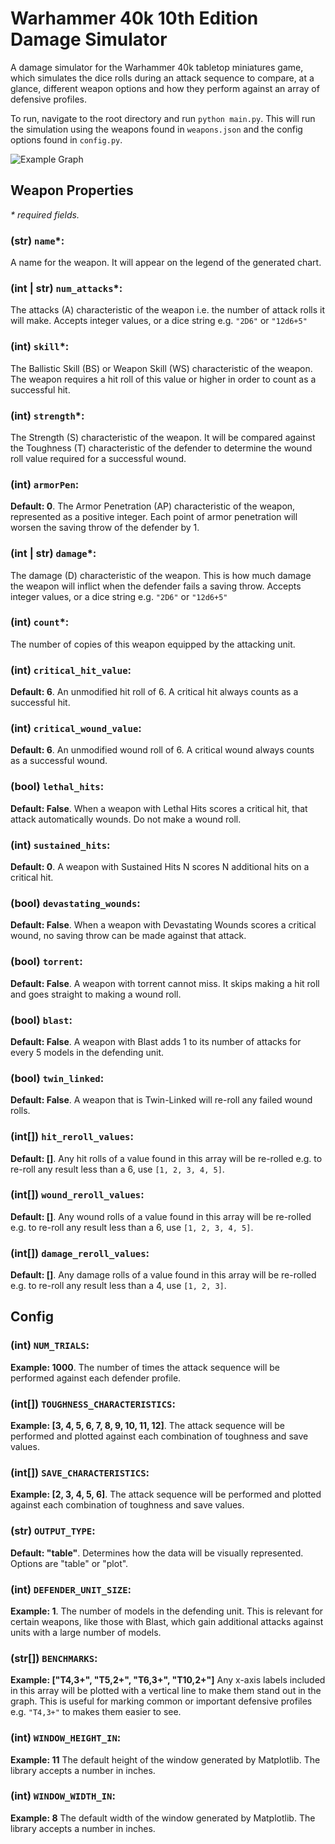 # Warhammer 40k 10th Edition Damage Simulator

A damage simulator for the Warhammer 40k tabletop miniatures game, which simulates the dice rolls during an attack sequence to compare, at a glance, different weapon options and how they perform against an array of defensive profiles.

To run, navigate to the root directory and run `python main.py`. This will run the simulation using the weapons found in `weapons.json` and the config options found in `config.py`.

![Example Graph](https://drive.google.com/uc?id=1BQGkIKfHA0gwiwLpOpr7ghRAE3ZNujKd)

## Weapon Properties

_\* required fields._

### (str) `name`\*:

A name for the weapon. It will appear on the legend of the generated chart.

### (int | str) `num_attacks`\*:

The attacks (A) characteristic of the weapon i.e. the number of attack rolls it will make. Accepts integer values, or a dice string e.g. `"2D6"` or `"12d6+5"`

### (int) `skill`\*:

The Ballistic Skill (BS) or Weapon Skill (WS) characteristic of the weapon. The weapon requires a hit roll of this value or higher in order to count as a successful hit.

### (int) `strength`\*:

The Strength (S) characteristic of the weapon. It will be compared against the Toughness (T) characteristic of the defender to determine the wound roll value required for a successful wound.

### (int) `armorPen`:

**Default: 0**. The Armor Penetration (AP) characteristic of the weapon, represented as a positive integer. Each point of armor penetration will worsen the saving throw of the defender by 1.

### (int | str) `damage`\*:

The damage (D) characteristic of the weapon. This is how much damage the weapon will inflict when the defender fails a saving throw. Accepts integer values, or a dice string e.g. `"2D6"` or `"12d6+5"`

### (int) `count`\*:

The number of copies of this weapon equipped by the attacking unit.

### (int) `critical_hit_value`:

**Default: 6**. An unmodified hit roll of 6. A critical hit always counts as a successful hit.

### (int) `critical_wound_value`:

**Default: 6**. An unmodified wound roll of 6. A critical wound always counts as a successful wound.

### (bool) `lethal_hits`:

**Default: False**. When a weapon with Lethal Hits scores a critical hit, that attack automatically wounds. Do not make a wound roll.

### (int) `sustained_hits`:

**Default: 0**. A weapon with Sustained Hits N scores N additional hits on a critical hit.

### (bool) `devastating_wounds`:

**Default: False**. When a weapon with Devastating Wounds scores a critical wound, no saving throw can be made against that attack.

### (bool) `torrent`:

**Default: False**. A weapon with torrent cannot miss. It skips making a hit roll and goes straight to making a wound roll.

### (bool) `blast`:

**Default: False**. A weapon with Blast adds 1 to its number of attacks for every 5 models in the defending unit.

### (bool) `twin_linked`:

**Default: False**. A weapon that is Twin-Linked will re-roll any failed wound rolls.

### (int[]) `hit_reroll_values`:

**Default: []**. Any hit rolls of a value found in this array will be re-rolled e.g. to re-roll any result less than a 6, use `[1, 2, 3, 4, 5]`.

### (int[]) `wound_reroll_values`:

**Default: []**. Any wound rolls of a value found in this array will be re-rolled e.g. to re-roll any result less than a 6, use `[1, 2, 3, 4, 5]`.

### (int[]) `damage_reroll_values`:

**Default: []**. Any damage rolls of a value found in this array will be re-rolled e.g. to re-roll any result less than a 4, use `[1, 2, 3]`.

## Config

### (int) `NUM_TRIALS`:

**Example: 1000**. The number of times the attack sequence will be performed against each defender profile.

### (int[]) `TOUGHNESS_CHARACTERISTICS`:

**Example: [3, 4, 5, 6, 7, 8, 9, 10, 11, 12]**. The attack sequence will be performed and plotted against each combination of toughness and save values.

### (int[]) `SAVE_CHARACTERISTICS`:

**Example: [2, 3, 4, 5, 6]**. The attack sequence will be performed and plotted against each combination of toughness and save values.

### (str) `OUTPUT_TYPE`:

**Default: "table"**. Determines how the data will be visually represented. Options are "table" or "plot".

### (int) `DEFENDER_UNIT_SIZE`:

**Example: 1**. The number of models in the defending unit. This is relevant for certain weapons, like those with Blast, which gain additional attacks against units with a large number of models.

### (str[]) `BENCHMARKS`:

**Example: ["T4,3+", "T5,2+", "T6,3+", "T10,2+"]** Any x-axis labels included in this array will be plotted with a vertical line to make them stand out in the graph. This is useful for marking common or important defensive profiles e.g. `"T4,3+"` to makes them easier to see.

### (int) `WINDOW_HEIGHT_IN`:

**Example: 11** The default height of the window generated by Matplotlib. The library accepts a number in inches.

### (int) `WINDOW_WIDTH_IN`:

**Example: 8** The default width of the window generated by Matplotlib. The library accepts a number in inches.
